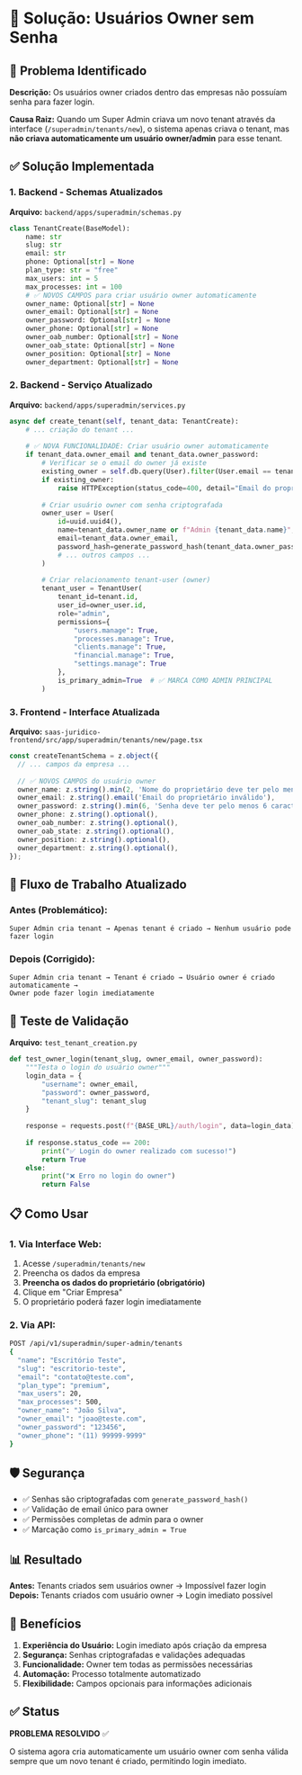 # 🔧 Solução: Usuários Owner sem Senha

## 🚨 Problema Identificado

**Descrição:** Os usuários owner criados dentro das empresas não possuíam senha para fazer login.

**Causa Raiz:** Quando um Super Admin criava um novo tenant através da interface (`/superadmin/tenants/new`), o sistema apenas criava o tenant, mas **não criava automaticamente um usuário owner/admin** para esse tenant.

## ✅ Solução Implementada

### 1. **Backend - Schemas Atualizados**

**Arquivo:** `backend/apps/superadmin/schemas.py`

```python
class TenantCreate(BaseModel):
    name: str
    slug: str
    email: str
    phone: Optional[str] = None
    plan_type: str = "free"
    max_users: int = 5
    max_processes: int = 100
    # ✅ NOVOS CAMPOS para criar usuário owner automaticamente
    owner_name: Optional[str] = None
    owner_email: Optional[str] = None
    owner_password: Optional[str] = None
    owner_phone: Optional[str] = None
    owner_oab_number: Optional[str] = None
    owner_oab_state: Optional[str] = None
    owner_position: Optional[str] = None
    owner_department: Optional[str] = None
```

### 2. **Backend - Serviço Atualizado**

**Arquivo:** `backend/apps/superadmin/services.py`

```python
async def create_tenant(self, tenant_data: TenantCreate):
    # ... criação do tenant ...
    
    # ✅ NOVA FUNCIONALIDADE: Criar usuário owner automaticamente
    if tenant_data.owner_email and tenant_data.owner_password:
        # Verificar se o email do owner já existe
        existing_owner = self.db.query(User).filter(User.email == tenant_data.owner_email).first()
        if existing_owner:
            raise HTTPException(status_code=400, detail="Email do proprietário já existe")
        
        # Criar usuário owner com senha criptografada
        owner_user = User(
            id=uuid.uuid4(),
            name=tenant_data.owner_name or f"Admin {tenant_data.name}",
            email=tenant_data.owner_email,
            password_hash=generate_password_hash(tenant_data.owner_password),  # ✅ SENHA CRIPTOGRAFADA
            # ... outros campos ...
        )
        
        # Criar relacionamento tenant-user (owner)
        tenant_user = TenantUser(
            tenant_id=tenant.id,
            user_id=owner_user.id,
            role="admin",
            permissions={
                "users.manage": True,
                "processes.manage": True,
                "clients.manage": True,
                "financial.manage": True,
                "settings.manage": True
            },
            is_primary_admin=True  # ✅ MARCA COMO ADMIN PRINCIPAL
        )
```

### 3. **Frontend - Interface Atualizada**

**Arquivo:** `saas-juridico-frontend/src/app/superadmin/tenants/new/page.tsx`

```typescript
const createTenantSchema = z.object({
  // ... campos da empresa ...
  
  // ✅ NOVOS CAMPOS do usuário owner
  owner_name: z.string().min(2, 'Nome do proprietário deve ter pelo menos 2 caracteres'),
  owner_email: z.string().email('Email do proprietário inválido'),
  owner_password: z.string().min(6, 'Senha deve ter pelo menos 6 caracteres'),
  owner_phone: z.string().optional(),
  owner_oab_number: z.string().optional(),
  owner_oab_state: z.string().optional(),
  owner_position: z.string().optional(),
  owner_department: z.string().optional(),
});
```

## 🔄 Fluxo de Trabalho Atualizado

### **Antes (Problemático):**
```
Super Admin cria tenant → Apenas tenant é criado → Nenhum usuário pode fazer login
```

### **Depois (Corrigido):**
```
Super Admin cria tenant → Tenant é criado → Usuário owner é criado automaticamente → 
Owner pode fazer login imediatamente
```

## 🧪 Teste de Validação

**Arquivo:** `test_tenant_creation.py`

```python
def test_owner_login(tenant_slug, owner_email, owner_password):
    """Testa o login do usuário owner"""
    login_data = {
        "username": owner_email,
        "password": owner_password,
        "tenant_slug": tenant_slug
    }
    
    response = requests.post(f"{BASE_URL}/auth/login", data=login_data)
    
    if response.status_code == 200:
        print("✅ Login do owner realizado com sucesso!")
        return True
    else:
        print("❌ Erro no login do owner")
        return False
```

## 📋 Como Usar

### **1. Via Interface Web:**
1. Acesse `/superadmin/tenants/new`
2. Preencha os dados da empresa
3. **Preencha os dados do proprietário (obrigatório)**
4. Clique em "Criar Empresa"
5. O proprietário poderá fazer login imediatamente

### **2. Via API:**
```bash
POST /api/v1/superadmin/super-admin/tenants
{
  "name": "Escritório Teste",
  "slug": "escritorio-teste",
  "email": "contato@teste.com",
  "plan_type": "premium",
  "max_users": 20,
  "max_processes": 500,
  "owner_name": "João Silva",
  "owner_email": "joao@teste.com",
  "owner_password": "123456",
  "owner_phone": "(11) 99999-9999"
}
```

## 🛡️ Segurança

- ✅ Senhas são criptografadas com `generate_password_hash()`
- ✅ Validação de email único para owner
- ✅ Permissões completas de admin para o owner
- ✅ Marcação como `is_primary_admin = True`

## 📊 Resultado

**Antes:** Tenants criados sem usuários owner → Impossível fazer login
**Depois:** Tenants criados com usuário owner → Login imediato possível

## 🎯 Benefícios

1. **Experiência do Usuário:** Login imediato após criação da empresa
2. **Segurança:** Senhas criptografadas e validações adequadas
3. **Funcionalidade:** Owner tem todas as permissões necessárias
4. **Automação:** Processo totalmente automatizado
5. **Flexibilidade:** Campos opcionais para informações adicionais

## ✅ Status

**PROBLEMA RESOLVIDO** ✅

O sistema agora cria automaticamente um usuário owner com senha válida sempre que um novo tenant é criado, permitindo login imediato.
